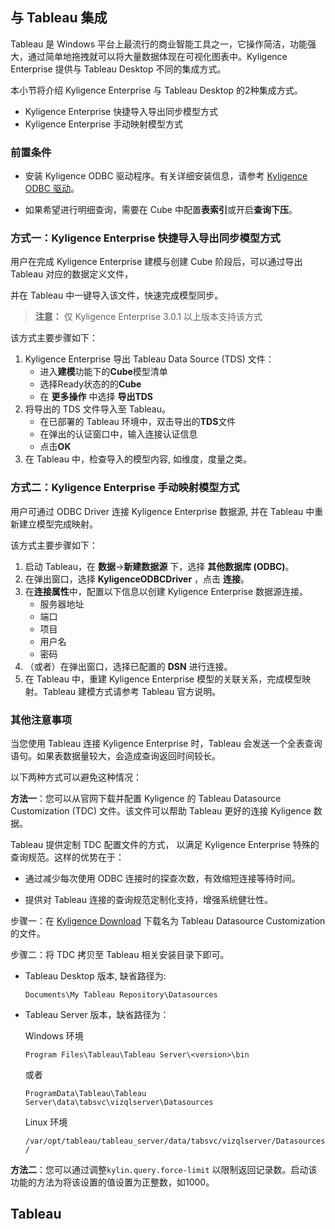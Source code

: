 ## 与 Tableau  集成

Tableau 是 Windows 平台上最流行的商业智能工具之一，它操作简洁，功能强大，通过简单地拖拽就可以将大量数据体现在可视化图表中。Kyligence Enterprise 提供与 Tableau Desktop 不同的集成方式。

本小节将介绍 Kyligence Enterprise 与 Tableau Desktop 的2种集成方式。

- Kyligence Enterprise 快捷导入导出同步模型方式
- Kyligence Enterprise 手动映射模型方式

### 前置条件

- 安装 Kyligence ODBC 驱动程序。有关详细安装信息，请参考 [Kyligence ODBC 驱动](../../driver/odbc/README.md)。

- 如果希望进行明细查询，需要在 Cube 中配置**表索引**或开启**查询下压**。


### 方式一：Kyligence Enterprise 快捷导入导出同步模型方式

用户在完成 Kyligence Enterprise 建模与创建 Cube 阶段后，可以通过导出 Tableau 对应的数据定义文件，

并在 Tableau 中一键导入该文件，快速完成模型同步。

> **注意：** 仅 Kyligence Enterprise 3.0.1 以上版本支持该方式

该方式主要步骤如下：

1. Kyligence Enterprise 导出 Tableau Data Source (TDS) 文件：
   - 进入**建模**功能下的**Cube**模型清单
   - 选择Ready状态的的**Cube**
   - 在 **更多操作** 中选择 **导出TDS** 
2. 将导出的 TDS 文件导入至 Tableau。
   - 在已部署的 Tableau 环境中，双击导出的**TDS**文件
   - 在弹出的认证窗口中，输入连接认证信息
   - 点击**OK**
3. 在 Tableau 中，检查导入的模型内容, 如维度，度量之类。



### 方式二：Kyligence Enterprise 手动映射模型方式 

用户可通过 ODBC Driver 连接 Kyligence Enterprise 数据源, 并在 Tableau 中重新建立模型完成映射。

该方式主要步骤如下：

1. 启动 Tableau，在 **数据**->**新建数据源** 下，选择 **其他数据库 (ODBC)**。
2. 在弹出窗口，选择 **KyligenceODBCDriver** ，点击 **连接**。
3. 在**连接属性**中，配置以下信息以创建 Kyligence Enterprise 数据源连接。
   - 服务器地址
   - 端口
   - 项目
   - 用户名
   - 密码
4. （或者）在弹出窗口，选择已配置的 **DSN** 进行连接。
5. 在 Tableau 中，重建 Kyligence Enterprise 模型的关联关系，完成模型映射。Tableau 建模方式请参考 Tableau 官方说明。

### 其他注意事项

当您使用 Tableau 连接 Kyligence Enterprise 时，Tableau 会发送一个全表查询语句。如果表数据量较大，会造成查询返回时间较长。

以下两种方式可以避免这种情况：

**方法一**：您可以从官网下载并配置 Kyligence 的 Tableau Datasource Customization (TDC) 文件。该文件可以帮助 Tableau 更好的连接 Kyligence 数据。

Tableau 提供定制 TDC 配置文件的方式， 以满足 Kyligence Enterprise 特殊的查询规范。这样的优势在于：

- 通过减少每次使用 ODBC 连接时的探查次数，有效缩短连接等待时间。

- 提供对 Tableau 连接的查询规范定制化支持，增强系统健壮性。


步骤一：在 [Kyligence Download](http://download.kyligence.io/#/addons) 下载名为 Tableau Datasource Customization 的文件。

步骤二：将 TDC 拷贝至 Tableau 相关安装目录下即可。

- Tableau Desktop 版本, 缺省路径为:

  `Documents\My Tableau Repository\Datasources`

- Tableau Server 版本，缺省路径为： 

  Windows 环境

  `Program Files\Tableau\Tableau Server\<version>\bin`

  或者

  `ProgramData\Tableau\Tableau Server\data\tabsvc\vizqlserver\Datasources`

  Linux 环境

  `/var/opt/tableau/tableau_server/data/tabsvc/vizqlserver/Datasources/`


**方法二**：您可以通过调整`kylin.query.force-limit` 以限制返回记录数。启动该功能的方法为将该设置的值设置为正整数，如1000。

## Tableau